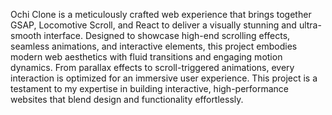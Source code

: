 Ochi Clone is a meticulously crafted web experience that brings together GSAP, Locomotive Scroll, and React to deliver a visually stunning and ultra-smooth interface. Designed to showcase high-end scrolling effects, seamless animations, and interactive elements, this project embodies modern web aesthetics with fluid transitions and engaging motion dynamics. From parallax effects to scroll-triggered animations, every interaction is optimized for an immersive user experience. This project is a testament to my expertise in building interactive, high-performance websites that blend design and functionality effortlessly.
